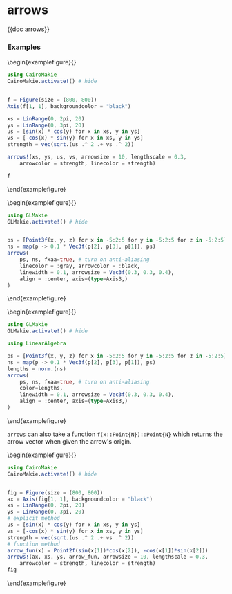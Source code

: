 # arrows

{{doc arrows}}

### Examples

\begin{examplefigure}{}

```julia
using CairoMakie
CairoMakie.activate!() # hide


f = Figure(size = (800, 800))
Axis(f[1, 1], backgroundcolor = "black")

xs = LinRange(0, 2pi, 20)
ys = LinRange(0, 3pi, 20)
us = [sin(x) * cos(y) for x in xs, y in ys]
vs = [-cos(x) * sin(y) for x in xs, y in ys]
strength = vec(sqrt.(us .^ 2 .+ vs .^ 2))

arrows!(xs, ys, us, vs, arrowsize = 10, lengthscale = 0.3,
    arrowcolor = strength, linecolor = strength)

f
```

\end{examplefigure}

\begin{examplefigure}{}

```julia
using GLMakie
GLMakie.activate!() # hide


ps = [Point3f(x, y, z) for x in -5:2:5 for y in -5:2:5 for z in -5:2:5]
ns = map(p -> 0.1 * Vec3f(p[2], p[3], p[1]), ps)
arrows(
    ps, ns, fxaa=true, # turn on anti-aliasing
    linecolor = :gray, arrowcolor = :black,
    linewidth = 0.1, arrowsize = Vec3f(0.3, 0.3, 0.4),
    align = :center, axis=(type=Axis3,)
)
```

\end{examplefigure}

\begin{examplefigure}{}

```julia
using GLMakie
GLMakie.activate!() # hide

using LinearAlgebra

ps = [Point3f(x, y, z) for x in -5:2:5 for y in -5:2:5 for z in -5:2:5]
ns = map(p -> 0.1 * Vec3f(p[2], p[3], p[1]), ps)
lengths = norm.(ns)
arrows(
    ps, ns, fxaa=true, # turn on anti-aliasing
    color=lengths,
    linewidth = 0.1, arrowsize = Vec3f(0.3, 0.3, 0.4),
    align = :center, axis=(type=Axis3,)
)
```

\end{examplefigure}

`arrows` can also take a function `f(x::Point{N})::Point{N}` which returns the arrow vector when given the arrow's origin.

\begin{examplefigure}{}

```julia
using CairoMakie
CairoMakie.activate!() # hide


fig = Figure(size = (800, 800))
ax = Axis(fig[1, 1], backgroundcolor = "black")
xs = LinRange(0, 2pi, 20)
ys = LinRange(0, 3pi, 20)
# explicit method
us = [sin(x) * cos(y) for x in xs, y in ys]
vs = [-cos(x) * sin(y) for x in xs, y in ys]
strength = vec(sqrt.(us .^ 2 .+ vs .^ 2))
# function method
arrow_fun(x) = Point2f(sin(x[1])*cos(x[2]), -cos(x[1])*sin(x[2]))
arrows!(ax, xs, ys, arrow_fun, arrowsize = 10, lengthscale = 0.3,
    arrowcolor = strength, linecolor = strength)
fig
```

\end{examplefigure}
